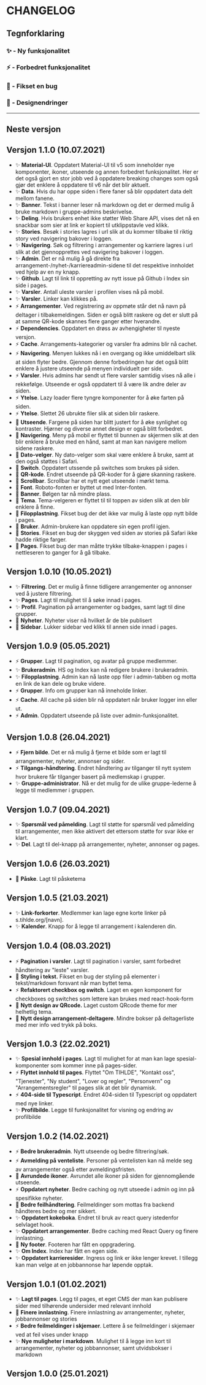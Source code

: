 # CHANGELOG

## Tegnforklaring

### ✨ - Ny funksjonalitet

### ⚡ - Forbedret funksjonalitet

### 🦟 - Fikset en bug

### 🎨 - Designendringer

---

## Neste versjon

## Versjon 1.1.0 (10.07.2021)

- ✨ **Material-UI**. Oppdatert Material-UI til v5 som inneholder nye komponenter, ikoner, utseende og annen forbedret funksjonalitet. Her er det også gjort en stor jobb ved å oppdatere breaking changes som også gjør det enklere å oppdatere til v6 når det blir aktuelt.
- ✨ **Data**. Hvis du har oppe siden i flere faner så blir oppdatert data delt mellom fanene.
- ✨ **Banner**. Tekst i banner leser nå markdown og det er dermed mulig å bruke markdown i gruppe-admins beskrivelse.
- ✨ **Deling**. Hvis brukers enhet ikke støtter Web Share API, vises det nå en snackbar som sier at link er kopiert til utklippstavle ved klikk.
- ✨ **Stories**. Besøk i stories lagres i url slik at du kommer tilbake til riktig story ved navigering bakover i loggen.
- ✨ **Navigering**. Søk og filtrering i arrangementer og karriere lagres i url slik at det gjennopprettes ved navigering bakover i loggen.
- ✨ **Admin**. Det er nå mulig å gå direkte fra arrangement-/nyhet-/karriereadmin-sidene til det respektive innholdet ved hjelp av en ny knapp.
- ✨ **Github**. Lagt til link til oppretting av nytt issue på Github i Index sin side i pages.
- ✨ **Varsler**. Antall uleste varsler i profilen vises nå på mobil.
- ✨ **Varsler**. Linker kan klikkes på.
- ⚡ **Arrangementer**. Ved registrering av oppmøte står det nå navn på deltager i tilbakemeldingen. Siden er også blitt raskere og det er slutt på at samme QR-kode skannes flere ganger etter hverandre.
- ⚡ **Dependencies**. Oppdatert en drøss av avhengigheter til nyeste versjon.
- ⚡ **Cache**. Arrangements-kategorier og varsler fra admins blir nå cachet.
- ⚡ **Navigering**. Menyen lukkes nå i en overgang og ikke umiddelbart slik at siden flyter bedre. Gjennom denne forbedringen har det også blitt enklere å justere utseende på menyen individuelt per side.
- ⚡ **Varsler**. Hvis admins har sendt ut flere varsler samtidig vises nå alle i rekkefølge. Utseende er også oppdatert til å være lik andre deler av siden.
- ⚡ **Ytelse**. Lazy loader flere tyngre komponenter for å øke farten på siden.
- ⚡ **Ytelse**. Slettet 26 ubrukte filer slik at siden blir raskere.
- 🎨 **Utseende**. Fargene på siden har blitt justert for å øke synlighet og kontraster. Hjørner og diverse annet design er også blitt forbedret.
- 🎨 **Navigering**. Meny på mobil er flyttet til bunnen av skjermen slik at den blir enklere å bruke med en hånd, samt at man kan navigere mellom sidene raskere.
- 🎨 **Dato-velger**. Ny dato-velger som skal være enklere å bruke, samt at den også støttes i Safari.
- 🎨 **Switch**. Oppdatert utssende på switches som brukes på siden.
- 🎨 **QR-kode**. Endret utseende på QR-koder for å gjøre skanning raskere.
- 🎨 **Scrollbar**. Scrollbar har et nytt eget utseende i mørkt tema.
- 🎨 **Font**. Roboto-fonten er byttet ut med Inter-fonten.
- 🎨 **Banner**. Bølgen tar nå mindre plass.
- 🎨 **Tema**. Tema-velgeren er flyttet til til toppen av siden slik at den blir enklere å finne.
- 🦟 **Filopplastning**. Fikset bug der det ikke var mulig å laste opp nytt bilde i pages.
- 🦟 **Bruker**. Admin-brukere kan oppdatere sin egen profil igjen.
- 🦟 **Stories**. Fikset en bug der skyggen ved siden av stories på Safari ikke hadde riktige farger.
- 🦟 **Pages**. Fikset bug der man måtte trykke tilbake-knappen i pages i nettleseren to ganger for å gå tilbake.

## Versjon 1.0.10 (10.05.2021)

- ✨ **Filtrering**. Det er mulig å finne tidligere arrangementer og annonser ved å justere filtrering.
- ✨ **Pages**. Lagt til mulighet til å søke innad i pages.
- ✨ **Profil**. Pagination på arrangementer og badges, samt lagt til dine grupper.
- 🎨 **Nyheter**. Nyheter viser nå hvilket år de ble publisert
- 🦟 **Sidebar**. Lukker sidebar ved klikk til annen side innad i pages.

## Versjon 1.0.9 (05.05.2021)

- ⚡ **Grupper**. Lagt til pagination, og avatar på gruppe medlemmer.
- ✨ **Brukeradmin**. HS og Index kan nå redigere brukere i brukeradmin.
- ✨ **Filopplastning**. Admin kan nå laste opp filer i admin-tabben og motta en link de kan dele og bruke videre.
- ⚡ **Grupper**. Info om grupper kan nå inneholde linker.
- ⚡ **Cache**. All cache på siden blir nå oppdatert når bruker logger inn eller ut.
- ⚡ **Admin**. Oppdatert utseende på liste over admin-funksjonalitet.

## Versjon 1.0.8 (26.04.2021)

- ⚡ **Fjern bilde**. Det er nå mulig å fjerne et bilde som er lagt til arrangementer, nyheter, annonser og sider.
- ⚡ **Tilgangs-håndtering**. Endret håndtering av tilganger til nytt system hvor brukere får tilganger basert på medlemskap i grupper.
- ✨ **Gruppe-administrator**. Nå er det mulig for de ulike gruppe-lederne å legge til medlemmer i gruppen.

## Versjon 1.0.7 (09.04.2021)

- ✨ **Spørsmål ved påmelding**. Lagt til støtte for spørsmål ved påmelding til arrangementer, men ikke aktivert det ettersom støtte for svar ikke er klart.
- ✨ **Del**. Lagt til del-knapp på arrangementer, nyheter, annonser og pages.

## Versjon 1.0.6 (26.03.2021)

- 🎨 **Påske**. Lagt til påsketema

## Versjon 1.0.5 (21.03.2021)

- ✨ **Link-forkorter**. Medlemmer kan lage egne korte linker på s.tihlde.org/[navn].
- ✨ **Kalender**. Knapp for å legge til arrangement i kalenderen din.

## Versjon 1.0.4 (08.03.2021)

- ⚡ **Pagination i varsler**. Lagt til pagination i varsler, samt forbedret håndtering av "leste" varsler.
- 🦟 **Styling i tekst.** Fikset en bug der styling på elementer i tekst/markdown forsvant når man byttet tema.
- ⚡ **Refaktorert checkbox og switch**. Laget en egen komponent for checkboxes og switches som lettere kan brukes med react-hook-form
- 🎨 **Nytt design av QRcode.** Laget custom QRcode theme for mer helhetlig tema.
- 🎨 **Nytt design arrangement-deltagere**. Mindre bokser på deltagerliste med mer info ved trykk på boks.

## Versjon 1.0.3 (22.02.2021)

- ✨ **Spesial innhold i pages**. Lagt til mulighet for at man kan lage spesial-komponenter som kommer inne på pages-sider.
- ⚡ **Flyttet innhold til pages**. Flyttet "Om TIHLDE", "Kontakt oss", "Tjenester", "Ny student", "Lover og regler", "Personvern" og "Arrangementsregler" til pages slik at det blir dynamisk.
- ⚡ **404-side til Typescript**. Endret 404-siden til Typescript og oppdatert med nye linker.
- ✨ **Profilbilde**. Legge til funksjonalitet for visning og endring av profilbilde

## Versjon 1.0.2 (14.02.2021)

- ⚡ **Bedre brukeradmin**. Nytt utseende og bedre filtrering/søk.
- ⚡ **Avmelding på venteliste**. Personer på ventelisten kan nå melde seg av arrangementer også etter avmeldingsfristen.
- 🎨 **Avrundede ikoner**. Avrundet alle ikoner på siden for gjennomgående utseende.
- ⚡ **Oppdatert nyheter**. Bedre caching og nytt utseede i admin og inn på spesifikke nyheter.
- 🦟 **Bedre feilhåndtering**. Feilmeldinger som mottas fra backend håndteres bedre og mer sikkert.
- ✨ **Oppdatert kokeboka**. Endret til bruk av react query istedenfor selvlaget hook.
- ✨ **Oppdatert arrangementer**. Bedre caching med React Query og finere innlastning.
- 🎨 **Ny footer**. Footeren har fått en oppgradering.
- ✨ **Om Index**. Index har fått en egen side.
- ✨ **Oppdatert karrieresider**. Ingress og link er ikke lenger krevet. I tillegg kan man velge at en jobbannonse har løpende opptak.

## Versjon 1.0.1 (01.02.2021)

- ✨ **Lagt til pages**. Legg til pages, et eget CMS der man kan publisere sider med tilhørende undersider med relevant innhold
- 🎨 **Finere innlastning**. Finere innlastning av arrangementer, nyheter, jobbannonser og stories
- ⚡ **Bedre feilmeldinger i skjemaer**. Lettere å se feilmeldinger i skjemaer ved at feil vises under knapp
- ✨ **Nye muligheter i markdown**. Mulighet til å legge inn kort til arrangementer, nyheter og jobbannonser, samt utvidsbokser i markdown

## Versjon 1.0.0 (25.01.2021)

